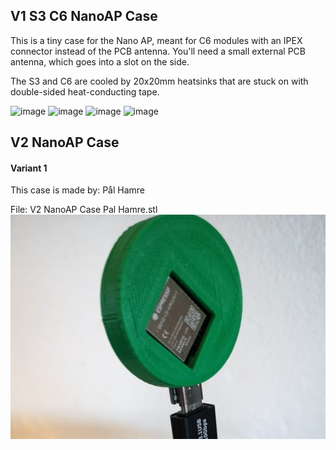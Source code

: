 ## V1 S3 C6 NanoAP Case ##

This is a tiny case for the Nano AP, meant for C6 modules with an IPEX connector instead of the PCB antenna. You'll need a small external PCB antenna, which goes into a slot on the side.

The S3 and C6 are cooled by 20x20mm heatsinks that are stuck on with double-sided heat-conducting tape.

![image](https://github.com/jjwbruijn/OpenEPaperLink/assets/2544995/85fe3454-ae33-4af1-a1bf-c4eb3e6e617c)
![image](https://github.com/jjwbruijn/OpenEPaperLink/assets/2544995/f12d3570-1be3-406d-81ae-755aac38ffc1)
![image](https://github.com/jjwbruijn/OpenEPaperLink/assets/2544995/09642d97-5a2f-4ada-bb7c-83785d8f5657)
![image](https://github.com/jjwbruijn/OpenEPaperLink/assets/2544995/102185ea-1c38-4400-b8b9-ed6710ac8e1e)

## V2 NanoAP Case ##


#### Variant 1
This case is made by: Pål Hamre

File: V2 NanoAP Case Pal Hamre.stl
![image](V2_Case_image_Pal_Hamre.jpg)

